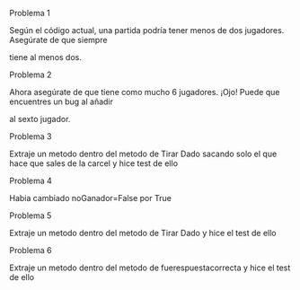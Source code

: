 ﻿Problema 1

Según el código actual, una partida podría tener menos de dos jugadores. Asegúrate de que siempre

tiene al menos dos.

Problema 2

Ahora asegúrate de que tiene como mucho 6 jugadores. ¡Ojo! Puede que encuentres un bug al añadir

al sexto jugador.

Problema 3

Extraje un metodo dentro del metodo de Tirar Dado sacando solo el que hace que sales de la carcel y hice test de ello

Problema 4

Habia cambiado noGanador=False por True

Problema 5

Extraje un metodo dentro del metodo de Tirar Dado y hice el test de ello

Problema 6

Extraje un metodo dentro del metodo de fuerespuestacorrecta y hice el test de ello
